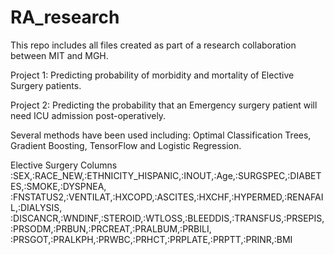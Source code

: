 # RA_research

This repo includes all files created as part of a research collaboration between MIT and MGH. 

Project 1: Predicting probability of morbidity and mortality of Elective Surgery patients.

Project 2: Predicting the probability that an Emergency surgery patient will need ICU admission post-operatively. 

Several methods have been used including: Optimal Classification Trees, Gradient Boosting, TensorFlow and Logistic Regression.

Elective Surgery Columns 
:SEX,:RACE_NEW,:ETHNICITY_HISPANIC,:INOUT,:Age,:SURGSPEC,:DIABETES,:SMOKE,:DYSPNEA,
    :FNSTATUS2,:VENTILAT,:HXCOPD,:ASCITES,:HXCHF,:HYPERMED,:RENAFAIL,:DIALYSIS,
    :DISCANCR,:WNDINF,:STEROID,:WTLOSS,:BLEEDDIS,:TRANSFUS,:PRSEPIS,:PRSODM,:PRBUN,:PRCREAT,:PRALBUM,:PRBILI,
    :PRSGOT,:PRALKPH,:PRWBC,:PRHCT,:PRPLATE,:PRPTT,:PRINR,:BMI
